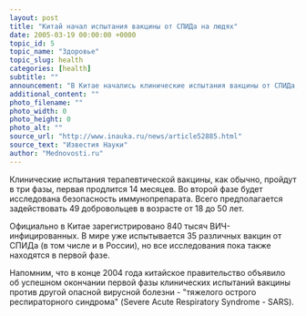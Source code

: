 ```yaml
---
layout: post
title: "Китай начал испытания вакцины от СПИДа на людях"
date: 2005-03-19 00:00:00 +0000
topic_id: 5
topic_name: "Здоровье"
topic_slug: health
categories: [health]
subtitle: ""
announcement: "В Китае начались клинические испытания вакцины от СПИДа, сообщает информационное агентство Xinhua. Первым добровольцем стал 20-летний юноша, за ним последуют еще семь человек, в том числе четыре женщины."
additional_content: ""
photo_filename: ""
photo_width: 0
photo_height: 0
photo_alt: ""
source_url: "http://www.inauka.ru/news/article52885.html"
source_text: "Известия Науки"
author: "Mednovosti.ru"
---
```

Клинические испытания терапевтической вакцины, как обычно, пройдут в три фазы, первая продлится 14 месяцев. Во второй фазе будет исследована безопасность иммунопрепарата. Всего предполагается задействовать 49 добровольцев в возрасте от 18 до 50 лет.

Официально в Китае зарегистрировано 840 тысяч ВИЧ-инфицированных. В мире уже испытывается 35 различных вакцин от СПИДа (в том числе и в России), но все исследования пока также находятся в первой фазе.

Напомним, что в конце 2004 года китайское правительство объявило об успешном окончании первой фазы клинических испытаний вакцины против другой опасной вирусной болезни - "тяжелого острого респираторного синдрома" (Severe Acute Respiratory Syndrome - SARS).
